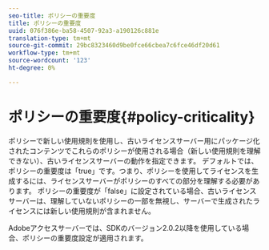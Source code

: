 ```yaml
---
seo-title: ポリシーの重要度
title: ポリシーの重要度
uuid: 076f386e-ba58-4507-92a3-a190126c881e
translation-type: tm+mt
source-git-commit: 29bc8323460d9be0fce66cbea7c6fce46df20d61
workflow-type: tm+mt
source-wordcount: '123'
ht-degree: 0%

---
```



# ポリシーの重要度{#policy-criticality}

ポリシーで新しい使用規則を使用し、古いライセンスサーバー用にパッケージ化されたコンテンツでこれらのポリシーが使用される場合（新しい使用規則を理解できない）、古いライセンスサーバーの動作を指定できます。 デフォルトでは、ポリシーの重要度は「true」です。つまり、ポリシーを使用してライセンスを生成するには、ライセンスサーバーがポリシーのすべての部分を理解する必要があります。 ポリシーの重要度が「false」に設定されている場合、古いライセンスサーバーは、理解していないポリシーの一部を無視し、サーバーで生成されたライセンスには新しい使用規則が含まれません。

Adobeアクセスサーバーでは、SDKのバージョン2.0.2以降を使用している場合、ポリシーの重要度設定が適用されます。
